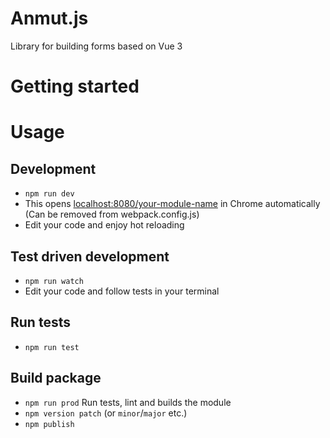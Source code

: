 # Anmut.js
Library for building forms based on Vue 3

# Getting started


# Usage
## Development
- ```npm run dev```
- This opens [localhost:8080/your-module-name](localhost:8080/your-module-name) in Chrome automatically (Can be removed from webpack.config.js)
- Edit your code and enjoy hot reloading

## Test driven development
- ```npm run watch```
- Edit your code and follow tests in your terminal

## Run tests
- ```npm run test```

## Build package
- ```npm run prod``` Run tests, lint and builds the module
- ```npm version patch``` (or ```minor```/```major``` etc.)
- ```npm publish```
